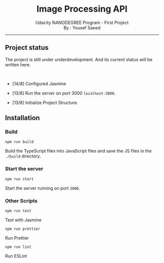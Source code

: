 <h1 align="center">
Image Processing API
</h1>

<p align="center">
Udacity NANODEGREE Program - First Project
<br>By : Yousef Saeed
</p>

---

## Project status

The project is still under underdevelopment. And its current status will be written here.

<br>

- [14/8] Configured Jasmine

- [13/8] Run the server on port 3000 `localhost:3000`.

- [13/8] Initialize Project Structure.


## Installation

### Build

```
npm run build
```

Build the TypeScript files into JavaScript files and save the JS files in the `./build` directory.

### Start the server

```
npm run start
```

Start the server running on port `3000`.


### Other Scripts

```
npm run test
```
Test with Jasmine

```
npm run prettier
```

Run Prettier

```
npm run lint
```

Run ESLint

